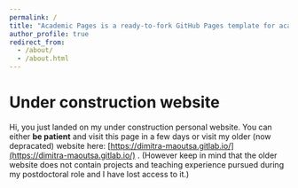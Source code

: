 ```yaml
---
permalink: /
title: "Academic Pages is a ready-to-fork GitHub Pages template for academic personal websites"
author_profile: true
redirect_from: 
  - /about/
  - /about.html
---
```


Under construction website
======
Hi, you just landed on my under construction personal website. You can either **be patient** and visit this page in a few days or visit my older (now depracated) website here: [https://dimitra-maoutsa.gitlab.io/](https://dimitra-maoutsa.gitlab.io/) . (However keep in mind that the older website does not contain projects and teaching experience pursued during my postdoctoral role and I have lost access to it.)






